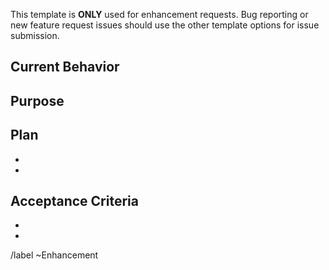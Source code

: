 This template is **ONLY** used for enhancement requests. Bug reporting or new feature request issues should use the other template options for issue submission.

## Current Behavior

<!--- What current feature should be improved? -->


## Purpose

<!--- If it is not obvious, state what purpose this enhancement would serve -->


## Plan

<!--- What needs to be done in order to implement the enhancement? How do we test if implementation is successful? -->
* 
* 


## Acceptance Criteria

<!--- What is the acceptance criteria for this new feature? -->
* 
* 

/label ~Enhancement
